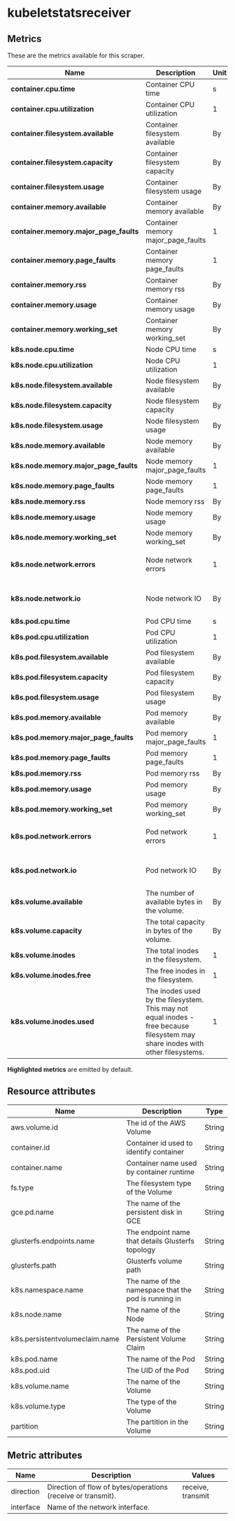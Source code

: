 [comment]: <> (Code generated by mdatagen. DO NOT EDIT.)

# kubeletstatsreceiver

## Metrics

These are the metrics available for this scraper.

| Name | Description | Unit | Type | Attributes |
| ---- | ----------- | ---- | ---- | ---------- |
| **container.cpu.time** | Container CPU time | s | Sum(Double) | <ul> </ul> |
| **container.cpu.utilization** | Container CPU utilization | 1 | Gauge(Double) | <ul> </ul> |
| **container.filesystem.available** | Container filesystem available | By | Gauge(Int) | <ul> </ul> |
| **container.filesystem.capacity** | Container filesystem capacity | By | Gauge(Int) | <ul> </ul> |
| **container.filesystem.usage** | Container filesystem usage | By | Gauge(Int) | <ul> </ul> |
| **container.memory.available** | Container memory available | By | Gauge(Int) | <ul> </ul> |
| **container.memory.major_page_faults** | Container memory major_page_faults | 1 | Gauge(Int) | <ul> </ul> |
| **container.memory.page_faults** | Container memory page_faults | 1 | Gauge(Int) | <ul> </ul> |
| **container.memory.rss** | Container memory rss | By | Gauge(Int) | <ul> </ul> |
| **container.memory.usage** | Container memory usage | By | Gauge(Int) | <ul> </ul> |
| **container.memory.working_set** | Container memory working_set | By | Gauge(Int) | <ul> </ul> |
| **k8s.node.cpu.time** | Node CPU time | s | Sum(Double) | <ul> </ul> |
| **k8s.node.cpu.utilization** | Node CPU utilization | 1 | Gauge(Double) | <ul> </ul> |
| **k8s.node.filesystem.available** | Node filesystem available | By | Gauge(Int) | <ul> </ul> |
| **k8s.node.filesystem.capacity** | Node filesystem capacity | By | Gauge(Int) | <ul> </ul> |
| **k8s.node.filesystem.usage** | Node filesystem usage | By | Gauge(Int) | <ul> </ul> |
| **k8s.node.memory.available** | Node memory available | By | Gauge(Int) | <ul> </ul> |
| **k8s.node.memory.major_page_faults** | Node memory major_page_faults | 1 | Gauge(Int) | <ul> </ul> |
| **k8s.node.memory.page_faults** | Node memory page_faults | 1 | Gauge(Int) | <ul> </ul> |
| **k8s.node.memory.rss** | Node memory rss | By | Gauge(Int) | <ul> </ul> |
| **k8s.node.memory.usage** | Node memory usage | By | Gauge(Int) | <ul> </ul> |
| **k8s.node.memory.working_set** | Node memory working_set | By | Gauge(Int) | <ul> </ul> |
| **k8s.node.network.errors** | Node network errors | 1 | Sum(Int) | <ul> <li>interface</li> <li>direction</li> </ul> |
| **k8s.node.network.io** | Node network IO | By | Sum(Int) | <ul> <li>interface</li> <li>direction</li> </ul> |
| **k8s.pod.cpu.time** | Pod CPU time | s | Sum(Double) | <ul> </ul> |
| **k8s.pod.cpu.utilization** | Pod CPU utilization | 1 | Gauge(Double) | <ul> </ul> |
| **k8s.pod.filesystem.available** | Pod filesystem available | By | Gauge(Int) | <ul> </ul> |
| **k8s.pod.filesystem.capacity** | Pod filesystem capacity | By | Gauge(Int) | <ul> </ul> |
| **k8s.pod.filesystem.usage** | Pod filesystem usage | By | Gauge(Int) | <ul> </ul> |
| **k8s.pod.memory.available** | Pod memory available | By | Gauge(Int) | <ul> </ul> |
| **k8s.pod.memory.major_page_faults** | Pod memory major_page_faults | 1 | Gauge(Int) | <ul> </ul> |
| **k8s.pod.memory.page_faults** | Pod memory page_faults | 1 | Gauge(Int) | <ul> </ul> |
| **k8s.pod.memory.rss** | Pod memory rss | By | Gauge(Int) | <ul> </ul> |
| **k8s.pod.memory.usage** | Pod memory usage | By | Gauge(Int) | <ul> </ul> |
| **k8s.pod.memory.working_set** | Pod memory working_set | By | Gauge(Int) | <ul> </ul> |
| **k8s.pod.network.errors** | Pod network errors | 1 | Sum(Int) | <ul> <li>interface</li> <li>direction</li> </ul> |
| **k8s.pod.network.io** | Pod network IO | By | Sum(Int) | <ul> <li>interface</li> <li>direction</li> </ul> |
| **k8s.volume.available** | The number of available bytes in the volume. | By | Gauge(Int) | <ul> </ul> |
| **k8s.volume.capacity** | The total capacity in bytes of the volume. | By | Gauge(Int) | <ul> </ul> |
| **k8s.volume.inodes** | The total inodes in the filesystem. | 1 | Gauge(Int) | <ul> </ul> |
| **k8s.volume.inodes.free** | The free inodes in the filesystem. | 1 | Gauge(Int) | <ul> </ul> |
| **k8s.volume.inodes.used** | The inodes used by the filesystem. This may not equal inodes - free because filesystem may share inodes with other filesystems. | 1 | Gauge(Int) | <ul> </ul> |

**Highlighted metrics** are emitted by default.

## Resource attributes

| Name | Description | Type |
| ---- | ----------- | ---- |
| aws.volume.id | The id of the AWS Volume | String |
| container.id | Container id used to identify container | String |
| container.name | Container name used by container runtime | String |
| fs.type | The filesystem type of the Volume | String |
| gce.pd.name | The name of the persistent disk in GCE | String |
| glusterfs.endpoints.name | The endpoint name that details Glusterfs topology | String |
| glusterfs.path | Glusterfs volume path | String |
| k8s.namespace.name | The name of the namespace that the pod is running in | String |
| k8s.node.name | The name of the Node | String |
| k8s.persistentvolumeclaim.name | The name of the Persistent Volume Claim | String |
| k8s.pod.name | The name of the Pod | String |
| k8s.pod.uid | The UID of the Pod | String |
| k8s.volume.name | The name of the Volume | String |
| k8s.volume.type | The type of the Volume | String |
| partition | The partition in the Volume | String |

## Metric attributes

| Name | Description | Values |
| ---- | ----------- | ------ |
| direction | Direction of flow of bytes/operations (receive or transmit). | receive, transmit |
| interface | Name of the network interface. |  |
